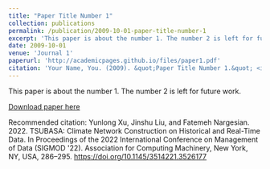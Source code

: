 ```yaml
---
title: "Paper Title Number 1"
collection: publications
permalink: /publication/2009-10-01-paper-title-number-1
excerpt: 'This paper is about the number 1. The number 2 is left for future work.'
date: 2009-10-01
venue: 'Journal 1'
paperurl: 'http://academicpages.github.io/files/paper1.pdf'
citation: 'Your Name, You. (2009). &quot;Paper Title Number 1.&quot; <i>Journal 1</i>. 1(1).'
---
```

This paper is about the number 1. The number 2 is left for future work.

[Download paper here](https://dl.acm.org/doi/abs/10.1145/3514221.3526177)

Recommended citation: Yunlong Xu, Jinshu Liu, and Fatemeh Nargesian. 2022. TSUBASA: Climate Network Construction on Historical and Real-Time Data. In Proceedings of the 2022 International Conference on Management of Data (SIGMOD '22). Association for Computing Machinery, New York, NY, USA, 286–295. https://doi.org/10.1145/3514221.3526177
